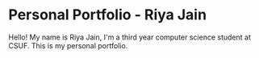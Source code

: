 # Personal Portfolio - Riya Jain

 Hello! My name is Riya Jain, I'm a third year computer science student at CSUF. This is my personal portfolio.


